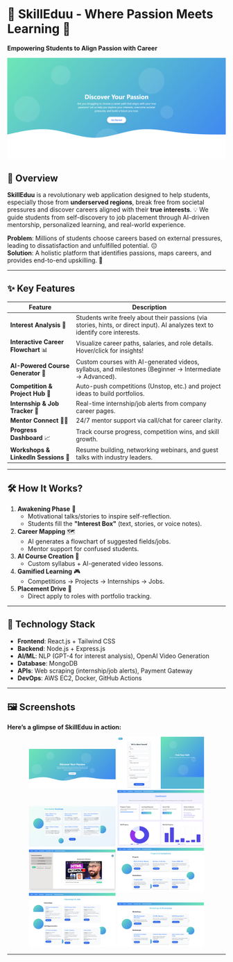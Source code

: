 # 🌟 SkillEduu - Where Passion Meets Learning 🚀

**Empowering Students to Align Passion with Career**  

![Banner](screenshots/banner.png) <!-- Add your banner image here -->

## 📖 Overview
**SkillEduu** is a revolutionary web application designed to help students, especially those from **underserved regions**, break free from societal pressures and discover careers aligned with their **true interests**. 💡 We guide students from self-discovery to job placement through AI-driven mentorship, personalized learning, and real-world experience.

**Problem**: Millions of students choose careers based on external pressures, leading to dissatisfaction and unfulfilled potential. 😔  
**Solution**: A holistic platform that identifies passions, maps careers, and provides end-to-end upskilling. 🎯

---

## ✨ Key Features
| Feature | Description |
|---------|-------------|
| **Interest Analysis** 🧠 | Students write freely about their passions (via stories, hints, or direct input). AI analyzes text to identify core interests. |
| **Interactive Career Flowchart** 📊 | Visualize career paths, salaries, and role details. Hover/click for insights! |
| **AI-Powered Course Generator** 🤖 | Custom courses with AI-generated videos, syllabus, and milestones (Beginner → Intermediate → Advanced). |
| **Competition & Project Hub** 🏅 | Auto-push competitions (Unstop, etc.) and project ideas to build portfolios. |
| **Internship & Job Tracker** 💼 | Real-time internship/job alerts from company career pages. |
| **Mentor Connect** 🧑🏫 | 24/7 mentor support via call/chat for career clarity. |
| **Progress Dashboard** 📈 | Track course progress, competition wins, and skill growth. |
| **Workshops & LinkedIn Sessions** 🎤 | Resume building, networking webinars, and guest talks with industry leaders. |

---

## 🛠️ How It Works?
1. **Awakening Phase** 🌱  
   - Motivational talks/stories to inspire self-reflection.
   - Students fill the **"Interest Box"** (text, stories, or voice notes).
2. **Career Mapping** 🗺️  
   - AI generates a flowchart of suggested fields/jobs.
   - Mentor support for confused students.
3. **AI Course Creation** 🎥  
   - Custom syllabus + AI-generated video lessons.
4. **Gamified Learning** 🎮  
   - Competitions → Projects → Internships → Jobs.
5. **Placement Drive** 🚀  
   - Direct apply to roles with portfolio tracking.

---

## 🔧 Technology Stack
- **Frontend**: React.js + Tailwind CSS  
- **Backend**: Node.js + Express.js  
- **AI/ML**: NLP (GPT-4 for interest analysis), OpenAI Video Generation  
- **Database**: MongoDB  
- **APIs**: Web scraping (internship/job alerts), Payment Gateway  
- **DevOps**: AWS EC2, Docker, GitHub Actions  

---

## 🖼️ Screenshots
**Here’s a glimpse of SkillEduu in action:**  
<!-- Add 8 screenshots in a grid layout -->
<div align="center">
  <img src="screenshots/1.png" width="200" alt="Interest Analysis">
  <img src="screenshots/2.png" width="200" alt="Career Flowchart">
  <img src="screenshots/3.png" width="200" alt="Course Dashboard">
  <img src="screenshots/4.png" width="200" alt="Mentor Connect">
  <br>
  <img src="screenshots/5.png" width="200" alt="Progress Tracking">
  <img src="screenshots/6.png" width="200" alt="Competition Hub">
  <img src="screenshots/7.png" width="200" alt="Internship Alerts">
  <img src="screenshots/8.png" width="200" alt="Workshops">
</div>

---
